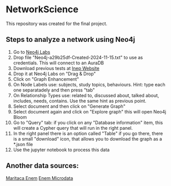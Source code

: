 # NetworkScience

This repository was created for the final project.

## Steps to analyze a network using Neo4j
1. Go to [Neo4j Labs](https://llm-graph-builder.neo4jlabs.com/)  
1. Drop file "Neo4j-a29b25df-Created-2024-11-15.txt" to use as credentials. This will connect to an AuraDB
1. Download previous tests at [Inep Website](https://www.gov.br/inep/pt-br/areas-de-atuacao/avaliacao-e-exames-educacionais/enem/provas-e-gabaritos)
1. Drop it at Neo4j Labs on "Drag & Drop"
1. Click on "Graph Enhancement"
1. On Node Labels use: subjects, study topics, behaviours. Hint: type each one separatadely and then press "tab"
1. On Relationship Types use: related to, discussed about, talked about, includes, needs, contains. Use the same hint as previous point.
1. Select document and then click on "Generate Graph"
1. Select document again and click on "Explore graph" this will open Neo4j Bloom
1. Go to "Query" tab: if you click on any "Database information" item, this will create a Cypher query that will run in the right panel.
1. In the right panel there is an option called "Table" if you go there, there is a small "download" icon, that allows you to download the graph as a *.json file
1. Use the jupyter notebook to process this data

## Another data sources:
[Maritaca Enem](https://huggingface.co/datasets/maritaca-ai/enem)
[Enem Microdata](https://www.gov.br/inep/pt-br/acesso-a-informacao/dados-abertos/microdados/enem)
